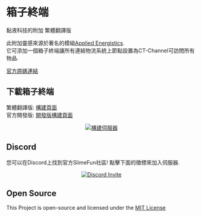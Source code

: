 # 箱子終端
黏液科技的附加 繁體翻譯版

此附加靈感來源於著名的模組[Applied Energistics](https://www.curseforge.com/minecraft/mc-mods/applied-energistics-2).<br>
它可添加一個箱子終端讓所有連結物流系統上節點設置為CT-Channel可訪問所有物品.

[官方原碼連結](https://github.com/TheBusyBiscuit/ChestTerminal)

## 下載箱子終端
繁體翻譯版: [構建頁面](https://xmikux.github.io/builds/xMikux/ChestTerminal/master)<br>
官方開發版: [開發版構建頁面](https://thebusybiscuit.github.io/builds/TheBusyBiscuit/ChestTerminal/master/)
<p align="center">
  <a href="https://xmikux.github.io/builds/xMikux/ChestTerminal/master/">
    <img src="https://xmikux.github.io/builds/xMikux/ChestTerminal/master/badge.svg" alt="構建伺服器"/>
  </a>
</p>

## Discord
您可以在Discord上找到官方SlimeFun社區! 點擊下面的徵標來加入伺服器.
<p align="center">
  <a href="https://discord.gg/fsD4Bkh">
    <img src="https://img.shields.io/discord/565557184348422174?color=7289DA&label=Discord&style=for-the-badge" alt="Discord Invite"/>
  </a>
</p>

## Open Source
This Project is open-source and licensed under the [MIT License](https://github.com/TheBusyBiscuit/ChestTerminal/blob/master/LICENSE)
